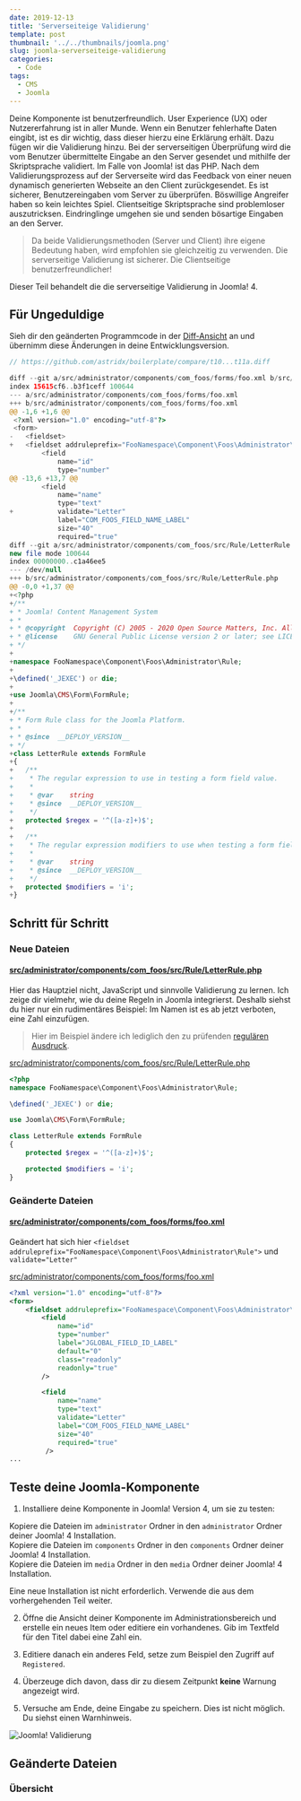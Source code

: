 ```yaml
---
date: 2019-12-13
title: 'Serverseiteige Validierung'
template: post
thumbnail: '../../thumbnails/joomla.png'
slug: joomla-serverseiteige-validierung
categories:
  - Code
tags:
  - CMS
  - Joomla
---
```


Deine Komponente ist benutzerfreundlich. User Experience (UX) oder Nutzererfahrung ist in aller Munde. Wenn ein Benutzer fehlerhafte Daten eingibt, ist es dir wichtig, dass dieser hierzu eine Erklärung erhält.
Dazu fügen wir die Validierung hinzu. Bei der serverseitigen Überprüfung wird die vom Benutzer übermittelte Eingabe an den Server gesendet und mithilfe der Skriptsprache validiert. Im Falle von Joomla! ist das PHP. Nach dem Validierungsprozess auf der Serverseite wird das Feedback von einer neuen dynamisch generierten Webseite an den Client zurückgesendet. Es ist sicherer, Benutzereingaben vom Server zu überprüfen. Böswillige Angreifer haben so kein leichtes Spiel. Clientseitige Skriptsprache sind problemloser auszutricksen. Eindringlinge umgehen sie und senden bösartige Eingaben an den Server.

> Da beide Validierungsmethoden (Server und Client) ihre eigene Bedeutung haben, wird empfohlen sie gleichzeitig zu verwenden. Die serverseitige Validierung ist sicherer. Die Clientseitige benutzerfreundlicher!

Dieser Teil behandelt die die serverseitige Validierung in Joomla! 4.

## Für Ungeduldige

Sieh dir den geänderten Programmcode in der [Diff-Ansicht](https://github.com/astridx/boilerplate/compare/t10...t11a) an und übernimm diese Änderungen in deine Entwicklungsversion.

```php {numberLines diff}
// https://github.com/astridx/boilerplate/compare/t10...t11a.diff

diff --git a/src/administrator/components/com_foos/forms/foo.xml b/src/administrator/components/com_foos/forms/foo.xml
index 15615cf6..b3f1ceff 100644
--- a/src/administrator/components/com_foos/forms/foo.xml
+++ b/src/administrator/components/com_foos/forms/foo.xml
@@ -1,6 +1,6 @@
 <?xml version="1.0" encoding="utf-8"?>
 <form>
-	<fieldset>
+	<fieldset addruleprefix="FooNamespace\Component\Foos\Administrator\Rule">
 		<field
 			name="id"
 			type="number"
@@ -13,6 +13,7 @@
 		<field
 			name="name"
 			type="text"
+			validate="Letter"
 			label="COM_FOOS_FIELD_NAME_LABEL"
 			size="40"
 			required="true"
diff --git a/src/administrator/components/com_foos/src/Rule/LetterRule.php b/src/administrator/components/com_foos/src/Rule/LetterRule.php
new file mode 100644
index 00000000..c1a46ee5
--- /dev/null
+++ b/src/administrator/components/com_foos/src/Rule/LetterRule.php
@@ -0,0 +1,37 @@
+<?php
+/**
+ * Joomla! Content Management System
+ *
+ * @copyright  Copyright (C) 2005 - 2020 Open Source Matters, Inc. All rights reserved.
+ * @license    GNU General Public License version 2 or later; see LICENSE.txt
+ */
+
+namespace FooNamespace\Component\Foos\Administrator\Rule;
+
+\defined('_JEXEC') or die;
+
+use Joomla\CMS\Form\FormRule;
+
+/**
+ * Form Rule class for the Joomla Platform.
+ *
+ * @since  __DEPLOY_VERSION__
+ */
+class LetterRule extends FormRule
+{
+	/**
+	 * The regular expression to use in testing a form field value.
+	 *
+	 * @var    string
+	 * @since  __DEPLOY_VERSION__
+	 */
+	protected $regex = '^([a-z]+)$';
+
+	/**
+	 * The regular expression modifiers to use when testing a form field value.
+	 *
+	 * @var    string
+	 * @since  __DEPLOY_VERSION__
+	 */
+	protected $modifiers = 'i';
+}

```

## Schritt für Schritt

### Neue Dateien

#### [src/administrator/components/com_foos/src/Rule/LetterRule.php](https://github.com/astridx/boilerplate/compare/t10...t11a#diff-64b9f20891ab28b2da58671514d68679)

Hier das Hauptziel nicht, JavaScript und sinnvolle Validierung zu lernen. Ich zeige dir vielmehr, wie du deine Regeln in Joomla integrierst. Deshalb siehst du hier nur ein rudimentäres Beispiel: Im Namen ist es ab jetzt verboten, eine Zahl einzufügen.

> Hier im Beispiel ändere ich lediglich den zu prüfenden [regulären Ausdruck](https://de.wikipedia.org/wiki/Regul%C3%A4rer_Ausdruck).

[src/administrator/components/com_foos/src/Rule/LetterRule.php](https://github.com/astridx/boilerplate/blob/cf84e8d47ef47d4918c094810e7a16ea213d1bee/src/administrator/components/com_foos/src/Rule/LetterRule.php)

```php
<?php
namespace FooNamespace\Component\Foos\Administrator\Rule;

\defined('_JEXEC') or die;

use Joomla\CMS\Form\FormRule;

class LetterRule extends FormRule
{
	protected $regex = '^([a-z]+)$';

	protected $modifiers = 'i';
}
```

### Geänderte Dateien

#### [src/administrator/components/com_foos/forms/foo.xml](https://github.com/astridx/boilerplate/compare/t10...t11a#diff-262e27353fbe755d3813ea2df19cd0ed)

Geändert hat sich hier `<fieldset addruleprefix="FooNamespace\Component\Foos\Administrator\Rule">` und `validate="Letter"`

[src/administrator/components/com_foos/forms/foo.xml](https://github.com/astridx/boilerplate/blob/cf84e8d47ef47d4918c094810e7a16ea213d1bee/src/administrator/components/com_foos/forms/foo.xml)

```xml
<?xml version="1.0" encoding="utf-8"?>
<form>
	<fieldset addruleprefix="FooNamespace\Component\Foos\Administrator\Rule">
		<field
			name="id"
			type="number"
			label="JGLOBAL_FIELD_ID_LABEL"
			default="0"
			class="readonly"
			readonly="true"
		/>

		<field
			name="name"
			type="text"
			validate="Letter"
			label="COM_FOOS_FIELD_NAME_LABEL"
			size="40"
			required="true"
		 />
...
```

## Teste deine Joomla-Komponente

1. Installiere deine Komponente in Joomla! Version 4, um sie zu testen:

Kopiere die Dateien im `administrator` Ordner in den `administrator` Ordner deiner Joomla! 4 Installation.  
Kopiere die Dateien im `components` Ordner in den `components` Ordner deiner Joomla! 4 Installation.  
Kopiere die Dateien im `media` Ordner in den `media` Ordner deiner Joomla! 4 Installation.

Eine neue Installation ist nicht erforderlich. Verwende die aus dem vorhergehenden Teil weiter.

2. Öffne die Ansicht deiner Komponente im Administrationsbereich und erstelle ein neues Item oder editiere ein vorhandenes. Gib im Textfeld für den Titel dabei eine Zahl ein.

3. Editiere danach ein anderes Feld, setze zum Beispiel den Zugriff auf `Registered`.

4. Überzeuge dich davon, dass dir zu diesem Zeitpunkt **keine** Warnung angezeigt wird.

5. Versuche am Ende, deine Eingabe zu speichern. Dies ist nicht möglich. Du siehst einen Warnhinweis.

![Joomla! Validierung](/images/j4x13x1.png)

## Geänderte Dateien

### Übersicht
